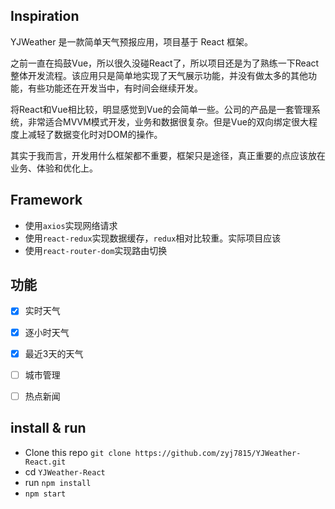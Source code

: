 ## Inspiration

YJWeather 是一款简单天气预报应用，项目基于 React 框架。

之前一直在捣鼓Vue，所以很久没碰React了，所以项目还是为了熟练一下React整体开发流程。该应用只是简单地实现了天气展示功能，并没有做太多的其他功能，有些功能还在开发当中，有时间会继续开发。

将React和Vue相比较，明显感觉到Vue的会简单一些。公司的产品是一套管理系统，非常适合MVVM模式开发，业务和数据很复杂。但是Vue的双向绑定很大程度上减轻了数据变化时对DOM的操作。

其实于我而言，开发用什么框架都不重要，框架只是途径，真正重要的点应该放在业务、体验和优化上。


## Framework
- 使用`axios`实现网络请求
- 使用`react-redux`实现数据缓存，`redux`相对比较重。实际项目应该
- 使用`react-router-dom`实现路由切换


## 功能
- [x] 实时天气
- [x] 逐小时天气
- [x] 最近3天的天气
- [ ] 城市管理
- [ ] 热点新闻


## install & run
- Clone this repo `git clone https://github.com/zyj7815/YJWeather-React.git`
- cd `YJWeather-React`
- run `npm install`
- `npm start`